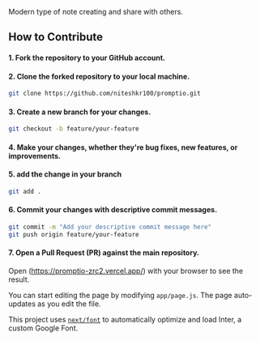 Modern type of note creating and share with others.

## How to Contribute

   #### 1. Fork the repository to your GitHub account.
   #### 2. Clone the forked repository to your local machine.
   ```bash
   git clone https://github.com/niteshkr100/promptio.git
   ```
   #### 3. Create a new branch for your changes.
   ```bash
   git checkout -b feature/your-feature
   ```
   #### 4. Make your changes, whether they're bug fixes, new features, or improvements.
   #### 5. add the change in your branch
   ```bash
   git add .
   ```
   #### 6. Commit your changes with descriptive commit messages.
   ```bash
   git commit -m "Add your descriptive commit message here"
   git push origin feature/your-feature
   ```
   #### 7. Open a Pull Request (PR) against the main repository.


Open (https://promptio-zrc2.vercel.app/) with your browser to see the result.

You can start editing the page by modifying `app/page.js`. The page auto-updates as you edit the file.

This project uses [`next/font`](https://nextjs.org/docs/basic-features/font-optimization) to automatically optimize and load Inter, a custom Google Font.

 
